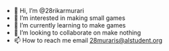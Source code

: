 - 👋 Hi, I’m @28rikarmurari
- 👀 I’m interested in making small games
- 🌱 I’m currently learning to make games
- 💞️ I’m looking to collaborate on make nothing
- 📫 How to reach me email 28muraris@alstudent.org


<!---
28rikarmurari/28rikarmurari is a ✨ special ✨ repository because its `README.md` (this file) appears on your GitHub profile.
You can click the Preview link to take a look at your changes.
--->

